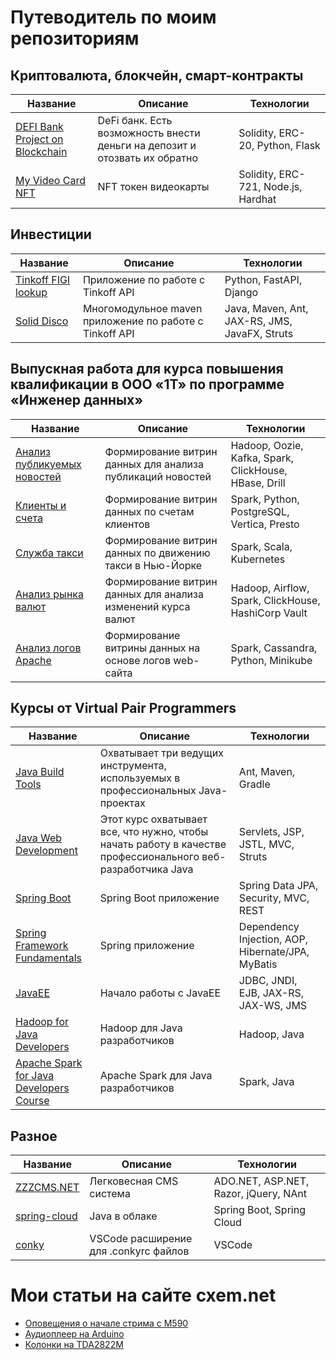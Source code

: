 # Путеводитель по моим репозиториям

## Криптовалюта, блокчейн, смарт-контракты
|Название|Описание|Технологии|
|------|------|------|
|[DEFI Bank Project on Blockchain](https://github.com/atdushi/bug-free-barnacle)|DeFi банк. Есть возможность внести деньги на депозит и отозвать их обратно|Solidity, ERC-20, Python, Flask|
|[My Video Card NFT](https://github.com/atdushi/shiny-memory)|NFT токен видеокарты|Solidity, ERC-721, Node.js, Hardhat|

## Инвестиции
|Название|Описание|Технологии|
|------|------|------|
|[Tinkoff FIGI lookup](https://github.com/atdushi/tinkoff-figi-lookup)|Приложение по работе с Tinkoff API|Python, FastAPI, Django|
|[Solid Disco](https://github.com/atdushi/solid-disco)|Многомодульное maven приложение по работе с Tinkoff API|Java, Maven, Ant, JAX-RS, JMS, JavaFX, Struts|

## Выпускная работа для курса повышения квалификации в ООО «1Т» по программе «Инженер данных»
|Название|Описание|Технологии|
|------|------|------|
|[Анализ публикуемых новостей](https://github.com/data-engineer-course/pubnews)|Формирование витрин данных для анализа публикаций новостей|Hadoop, Oozie, Kafka, Spark, ClickHouse, HBase, Drill|
|[Клиенты и счета](https://github.com/data-engineer-course/taxacco)|Формирование витрин данных по счетам клиентов|Spark, Python, PostgreSQL, Vertica, Presto|
|[Служба такси](https://github.com/data-engineer-course/cartax)|Формирование витрин данных по движению такси в Нью-Йорке|Spark, Scala, Kubernetes|
|[Анализ рынка валют](https://github.com/data-engineer-course/stocash)|Формирование витрин данных для анализа изменений курса валют|Hadoop, Airflow, Spark, ClickHouse, HashiCorp Vault|
|[Анализ логов Apache](https://github.com/data-engineer-course/adapache)|Формирование витрины данных на основе логов web-сайта|Spark, Cassandra, Python, Minikube|

## Курсы от Virtual Pair Programmers
|Название|Описание|Технологии|
|------|------|------|
|[Java Build Tools](https://github.com/vpp-repositories/java-build-tools)|Охватывает три ведущих инструмента, используемых в профессиональных Java-проектах|Ant, Maven, Gradle|
|[Java Web Development](https://github.com/vpp-repositories/java-web-development)|Этот курс охватывает все, что нужно, чтобы начать работу в качестве профессионального веб-разработчика Java|Servlets, JSP, JSTL, MVC, Struts|
|[Spring Boot](https://github.com/vpp-repositories/spring-boot)|Spring Boot приложение|Spring Data JPA, Security, MVC, REST|
|[Spring Framework Fundamentals](https://github.com/vpp-repositories/spring-framework-fundamentals)|Spring приложение|Dependency Injection, AOP, Hibernate/JPA, MyBatis|
|[JavaEE](https://github.com/vpp-repositories/java-ee)|Начало работы с JavaEE|JDBC, JNDI, EJB, JAX-RS, JAX-WS, JMS|
|[Hadoop for Java Developers](https://github.com/vpp-repositories/first-hadoop-project)|Hadoop для Java разработчиков|Hadoop, Java|
|[Apache Spark for Java Developers Course](https://github.com/vpp-repositories/apache-spark-course)|Apache Spark для Java разработчиков|Spark, Java|

## Разное
|Название|Описание|Технологии|
|------|------|------|
|[ZZZCMS.NET](https://github.com/atdushi/Zzzcms.net)|Легковесная CMS система|ADO.NET, ASP.NET, Razor, jQuery, NAnt|
|[spring-cloud](https://github.com/atdushi/spring-cloud)|Java в облаке|Spring Boot, Spring Cloud|
|[conky]()|VSCode расширение для .conkyrc файлов|VSCode|

# Мои статьи на сайте cxem.net

 - [Оповещения о начале стрима с M590](https://cxem.net/sotov/sotov123.php)
 - [Аудиоплеер на Arduino](https://cxem.net/arduino/arduino177.php)
 - [Колонки на TDA2822M](https://cxem.net/sound/dinamics/dinamic106.php)
